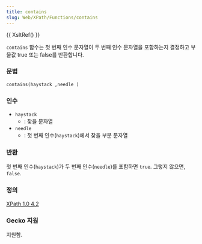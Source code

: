 ```yaml
---
title: contains
slug: Web/XPath/Functions/contains
---
```


{{ XsltRef() }}

`contains` 함수는 첫 번째 인수 문자열이 두 번째 인수 문자열을 포함하는지 결정하고 부울값 true 또는 false를 반환합니다.

### 문법

```
contains(haystack ,needle )
```

### 인수

- `haystack`
  - : 찾을 문자열
- `needle`
  - : 첫 번째 인수(`haystack`)에서 찾을 부분 문자열

### 반환

첫 번째 인수(`haystack`)가 두 번째 인수(`needle`)를 포함하면 `true`. 그렇지 않으면, `false`.

### 정의

[XPath 1.0 4.2](http://www.w3.org/TR/xpath#function-contains)

### Gecko 지원

지원함.
